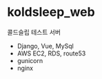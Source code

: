 # koldsleep_web
콜드슬립 테스트 서버      

* Django, Vue, MySql
* AWS EC2, RDS, route53      
* gunicorn
* nginx
